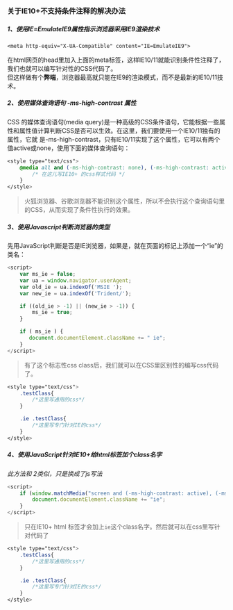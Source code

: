 ### 关于IE10+不支持条件注释的解决办法  

##### 1、使用IE=EmulateIE9属性指示浏览器采用IE9渲染技术  

`<meta http-equiv="X-UA-Compatible" content="IE=EmulateIE9">`  

在html网页的head里加入上面的meta标签，这样IE10/11就能识别条件性注释了，我们也就可以编写针对性的CSS代码了。  
但这样做有个**弊端**，浏览器最高就只能在IE9的渲染模式，而不是最新的IE10/11技术。  

##### 2、使用媒体查询语句 -ms-high-contrast 属性  

CSS 的媒体查询语句(media query)是一种高级的CSS条件语句，它能根据一些属性和属性值计算判断CSS是否可以生效。在这里，我们要使用一个IE10/11独有的属性，它就 是-ms-high-contrast，只有IE10/11实现了这个属性，它可以有两个值active或none，使用下面的媒体查询语句：  

```css
<style type="text/css">
    @media all and (-ms-high-contrast: none), (-ms-high-contrast: active) {
        /* 在这儿写IE10+ 的css样式代码 */
    }
</style>
```  
>火狐浏览器、谷歌浏览器不能识别这个属性，所以不会执行这个查询语句里的CSS，从而实现了条件性执行的效果。  

##### 3、使用Javascript判断浏览器的类型  
先用JavaScript判断是否是IE浏览器，如果是，就在页面的<html>标记上添加一个“ie”的类名：  

```js
<script>
    var ms_ie = false;
    var ua = window.navigator.userAgent;
    var old_ie = ua.indexOf('MSIE ');
    var new_ie = ua.indexOf('Trident/');

    if ((old_ie > -1) || (new_ie > -1)) {
        ms_ie = true;
    }

    if ( ms_ie ) {
       document.documentElement.className += " ie";
    }
</script>
```  

>有了这个标志性css class后，我们就可以在CSS里区别性的编写css代码了。  

```css
<style type="text/css">
    .testClass{
        /*这里写通用的css*/
    }

    .ie .testClass{
        /*这里写专门针对IE的css*/
    }
</style>
```  

##### 4、使用JavaScript针对IE10+给html标签加个class名字  
*此方法和 2类似，只是换成了js写法*  
```js
<script>
    if (window.matchMedia("screen and (-ms-high-contrast: active), (-ms-high-contrast: none)").matches) {
        document.documentElement.className += "ie";
    }
</script>
```  

>只在IE10+ html 标签才会加上`ie`这个class名字。然后就可以在css里写针对代码了  

```css
<style type="text/css">
    .testClass{
        /*这里写通用的css*/
    }

    .ie .testClass{
        /*这里写专门针对IE的css*/
    }
</style>
```  